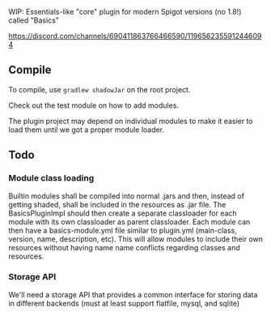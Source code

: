 WIP: Essentials-like "core" plugin for modern Spigot versions (no 1.8!) called "Basics"

https://discord.com/channels/690411863766466590/1196562355912446094

## Compile
To compile, use `gradlew shadowJar` on the root project.

Check out the test module on how to add modules.

The plugin project may depend on individual modules to make it easier to load them until we got a proper module loader.

## Todo
### Module class loading
Builtin modules shall be compiled into normal .jars and then, instead of getting shaded, shall be included in the resources
as .jar file. The BasicsPluginImpl should then create a separate classloader for each module with its own classloader
as parent classloader. Each module can then have a basics-module.yml file similar to plugin.yml
(main-class, version, name, description, etc). This will allow modules to include their own resources
without having name name conflicts regarding classes and resources.

### Storage API
We'll need a storage API that provides a common interface for storing data in different backends (must at least support flatfile, mysql, and sqlite)